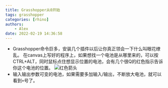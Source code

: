```yaml
---
title: Grasshopper从0开始
tags: grasshopper
categories: [rhino]
authors:
    - Alex
date: 2022-02-19 14:36:58
---
```


- Grasshopper命令巨多，安装几个插件以后让你真正领会一下什么叫眼花缭乱。
  在canvas上写好的程序上，如果想找一个电池是从哪里来的，可以按CTRL+ALT，同时鼠标点住想显示位置的电池，会有几个很Q的红色指示告诉你这个电池的位置。
  ![红色箭头](https://cdn.jsdelivr.net/gh/chinabiue/img@latest/giteepages/canvas_direction.png)
- 输入输出参数可变的电池，如果需要多加输入/输出，不断放大电池，就可以看到`+`号了。